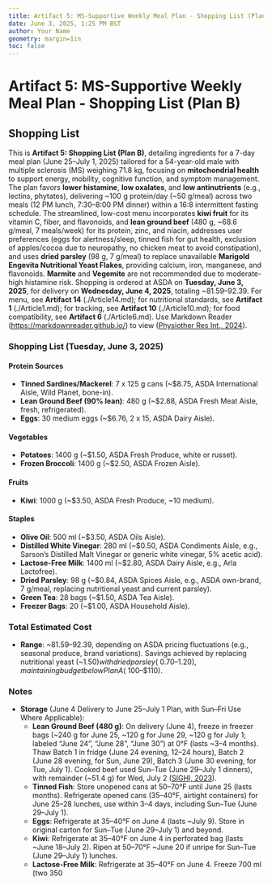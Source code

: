 ```yaml
---
title: Artifact 5: MS-Supportive Weekly Meal Plan - Shopping List (Plan B)
date: June 3, 2025, 1:25 PM BST
author: Your Name
geometry: margin=1in
toc: false
---
```

# Artifact 5: MS-Supportive Weekly Meal Plan - Shopping List (Plan B)

## Shopping List

This is **Artifact 5: Shopping List (Plan B)**, detailing ingredients for a 7-day meal plan (June 25–July 1, 2025) tailored for a 54-year-old male with multiple sclerosis (MS) weighing 71.8 kg, focusing on **mitochondrial health** to support energy, mobility, cognitive function, and symptom management. The plan favors **lower histamine**, **low oxalates**, and **low antinutrients** (e.g., lectins, phytates), delivering ~100 g protein/day (~50 g/meal) across two meals (12 PM lunch, 7:30–8:00 PM dinner) within a 16:8 intermittent fasting schedule. The streamlined, low-cost menu incorporates **kiwi fruit** for its vitamin C, fiber, and flavonoids, and **lean ground beef** (480 g, ~68.6 g/meal, 7 meals/week) for its protein, zinc, and niacin, addresses user preferences (eggs for alertness/sleep, tinned fish for gut health, exclusion of apples/cocoa due to neuropathy, no chicken meat to avoid constipation), and uses **dried parsley** (98 g, 7 g/meal) to replace unavailable **Marigold Engevita Nutritional Yeast Flakes**, providing calcium, iron, manganese, and flavonoids. **Marmite** and **Vegemite** are not recommended due to moderate-high histamine risk. Shopping is ordered at ASDA on **Tuesday, June 3, 2025**, for delivery on **Wednesday, June 4, 2025**, totaling ~$81.59–$92.39. For menu, see **Artifact 14** (./Article14.md); for nutritional standards, see **Artifact 1** (./Article1.md); for tracking, see **Artifact 10** (./Article10.md); for food compatibility, see **Artifact 6** (./Article6.md). Use Markdown Reader (https://markdownreader.github.io/) to view ([Physiother Res Int., 2024](https://onlinelibrary.wiley.com/doi/10.1002/pri.2087)).

### Shopping List (Tuesday, June 3, 2025)

#### Protein Sources
- **Tinned Sardines/Mackerel**: 7 x 125 g cans (~$8.75, ASDA International Aisle, Wild Planet, bone-in).
- **Lean Ground Beef (90% lean)**: 480 g (~$2.88, ASDA Fresh Meat Aisle, fresh, refrigerated).
- **Eggs**: 30 medium eggs (~$6.76, 2 x 15, ASDA Dairy Aisle).

#### Vegetables
- **Potatoes**: 1400 g (~$1.50, ASDA Fresh Produce, white or russet).
- **Frozen Broccoli**: 1400 g (~$2.50, ASDA Frozen Aisle).

#### Fruits
- **Kiwi**: 1000 g (~$3.50, ASDA Fresh Produce, ~10 medium).

#### Staples
- **Olive Oil**: 500 ml (~$3.50, ASDA Oils Aisle).
- **Distilled White Vinegar**: 280 ml (~$0.50, ASDA Condiments Aisle, e.g., Sarson’s Distilled Malt Vinegar or generic white vinegar, 5% acetic acid).
- **Lactose-Free Milk**: 1400 ml (~$2.80, ASDA Dairy Aisle, e.g., Arla Lactofree).
- **Dried Parsley**: 98 g (~$0.84, ASDA Spices Aisle, e.g., ASDA own-brand, 7 g/meal, replacing nutritional yeast and current parsley).
- **Green Tea**: 28 bags (~$1.50, ASDA Tea Aisle).
- **Freezer Bags**: 20 (~$1.00, ASDA Household Aisle).

### Total Estimated Cost
- **Range**: ~$81.59–$92.39, depending on ASDA pricing fluctuations (e.g., seasonal produce, brand variations). Savings achieved by replacing nutritional yeast (~$1.50) with dried parsley (~$0.70–$1.20), maintaining budget below Plan A (~$100–$110).

### Notes
- **Storage** (June 4 Delivery to June 25–July 1 Plan, with Sun–Fri Use Where Applicable):
  - **Lean Ground Beef (480 g)**: On delivery (June 4), freeze in freezer bags (~240 g for June 25, ~120 g for June 29, ~120 g for July 1; labeled “June 24”, “June 28”, “June 30”) at 0°F (lasts ~3–4 months). Thaw Batch 1 in fridge (June 24 evening, 12–24 hours), Batch 2 (June 28 evening, for Sun, June 29), Batch 3 (June 30 evening, for Tue, July 1). Cooked beef used Sun–Tue (June 29–July 1 dinners), with remainder (~51.4 g) for Wed, July 2 ([SIGHI, 2023](https://www.histamineintolerance.org/)).
  - **Tinned Fish**: Store unopened cans at 50–70°F until June 25 (lasts months). Refrigerate opened cans (35–40°F, airtight containers) for June 25–28 lunches, use within 3–4 days, including Sun–Tue (June 29–July 1).
  - **Eggs**: Refrigerate at 35–40°F on June 4 (lasts ~July 9). Store in original carton for Sun–Tue (June 29–July 1) and beyond.
  - **Kiwi**: Refrigerate at 35–40°F on June 4 in perforated bag (lasts ~June 18–July 2). Ripen at 50–70°F ~June 20 if unripe for Sun–Tue (June 29–July 1) lunches.
  - **Lactose-Free Milk**: Refrigerate at 35–40°F on June 4. Freeze 700 ml (two 350